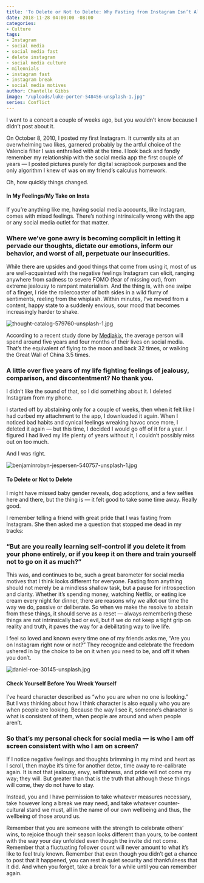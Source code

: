 ```yaml
---
title: 'To Delete or Not to Delete: Why Fasting from Instagram Isn’t Always the Answer'
date: 2018-11-28 04:00:00 -08:00
categories:
- Culture
tags:
- Instagram
- social media
- social media fast
- delete instagram
- social media culture
- milennials
- instagram fast
- instagram break
- social media motives
author: Chantelle Gibbs
image: "/uploads/luke-porter-548456-unsplash-1.jpg"
series: Conflict
---
```


I went to a concert a couple of weeks ago, but you wouldn’t know because I didn’t post about it.

On October 8, 2010, I posted my first Instagram. It currently sits at an overwhelming two likes, garnered probably by the artful choice of the Valencia filter I was enthralled with at the time. I look back and fondly remember my relationship with the social media app the first couple of years — I posted pictures purely for digital scrapbook purposes and the only algorithm I knew of was on my friend’s calculus homework.

Oh, how quickly things changed.

#### In My Feelings/My Take on Insta

If you’re anything like me, having social media accounts, like Instagram, comes with mixed feelings. There’s nothing intrinsically wrong with the app or any social media outlet for that matter. 

### Where we’ve gone awry is becoming complicit in letting it pervade our thoughts, dictate our emotions, inform our behavior, and worst of all, perpetuate our insecurities.   

While there are upsides and good things that come from using it, most of us are well-acquainted with the negative feelings Instagram can elicit, ranging anywhere from sadness to severe FOMO (fear of missing out), from extreme jealousy to rampant materialism. And the thing is, with one swipe of a finger, I ride the rollercoaster of both sides in a wild flurry of sentiments, reeling from the whiplash. Within minutes, I’ve moved from a content, happy state to a suddenly envious, sour mood that becomes increasingly harder to shake.

![thought-catalog-579760-unsplash-1.jpg](/uploads/thought-catalog-579760-unsplash-1.jpg)

According to a recent study done by [Mediakix](http://mediakix.com/2016/12/how-much-time-is-spent-on-social-media-lifetime/#gs.FqpYMtU), the average person will spend around five years and four months of their lives on social media. That’s the equivalent of flying to the moon and back 32 times, or walking the Great Wall of China 3.5 times. 

### A little over five years of my life fighting feelings of jealousy, comparison, and discontentment? No thank you. 

I didn’t like the sound of that, so I did something about it. I deleted Instagram from my phone.

I started off by abstaining only for a couple of weeks, then when it felt like I had curbed my attachment to the app, I downloaded it again. When I noticed bad habits and cynical feelings wreaking havoc once more, I deleted it again — but this time, I decided I would go off of it for a year. I figured I had lived my life plenty of years without it, I couldn’t possibly miss out on too much.

And I was right.

![benjaminrobyn-jespersen-540757-unsplash-1.jpg](/uploads/benjaminrobyn-jespersen-540757-unsplash-1.jpg)

#### To Delete or Not to Delete

I might have missed baby gender reveals, dog adoptions, and a few selfies here and there, but the thing is — it felt good to take some time away. Really good.
 
I remember telling a friend with great pride that I was fasting from Instagram. She then asked me a question that stopped me dead in my tracks: 

### “But are you really learning self-control if you delete it from your phone entirely, or if you keep it on there and train yourself not to go on it as much?”

This was, and continues to be, such a great barometer for social media motives that I think looks different for everyone. Fasting from anything should not merely be a mindless shallow task, but a pause for introspection and clarity. Whether it’s spending money, watching Netflix, or eating ice cream every night for dinner, there are reasons why we allot our time the way we do, passive or deliberate. So when we make the resolve to abstain from these things, it should serve as a reset — always remembering these things are not intrinsically bad or evil, but if we do not keep a tight grip on reality and truth, it paves the way for a debilitating way to live life. 

I feel so loved and known every time one of my friends asks me, “Are you on Instagram right now or not?” They recognize and celebrate the freedom ushered in by the choice to be on it when you need to be, and off it when you don’t. 

![daniel-roe-30145-unsplash.jpg](/uploads/daniel-roe-30145-unsplash.jpg)

#### Check Yourself Before You Wreck Yourself

I’ve heard character described as “who you are when no one is looking.” But I was thinking about how I think character is also equally who you are when people are looking. Because the way I see it, someone’s character is what is consistent of them, when people are around and when people aren’t. 

### So that’s my personal check for social media — is who I am off screen consistent with who I am on screen? 

If I notice negative feelings and thoughts brimming in my mind and heart as I scroll, then maybe it’s time for another detox, time away to re-calibrate again. It is not that jealousy, envy, selfishness, and pride will not come my way; they will. But greater than that is the truth that although these things will come, they do not have to stay.

Instead, you and I have permission to take whatever measures necessary, take however long a break we may need, and take whatever counter-cultural stand we must, all in the name of our own wellbeing and thus, the wellbeing of those around us. 

Remember that you are someone with the strength to celebrate others’ wins, to rejoice though their season looks different than yours, to be content with the way your day unfolded even though the invite did not come. Remember that a fluctuating follower count will never amount to what it’s like to feel truly known. Remember that even though you didn’t get a chance to post that it happened, you can rest in quiet security and thankfulness that it did. And when you forget, take a break for a while until you can remember again. 

